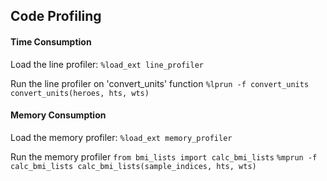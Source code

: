 ## Code Profiling

#### Time Consumption

Load the line profiler:
`%load_ext line_profiler`

Run the line profiler on 'convert_units' function
`%lprun -f convert_units convert_units(heroes, hts, wts)`

#### Memory Consumption

Load the memory profiler:
`%load_ext memory_profiler`

Run the memory profiler
`from bmi_lists import calc_bmi_lists`
`%mprun -f calc_bmi_lists calc_bmi_lists(sample_indices, hts, wts)`

